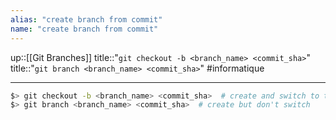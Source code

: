 ```yaml
---
alias: "create branch from commit"
name: "create branch from commit"
---
```

up::[[Git Branches]]
title::"`git checkout -b <branch_name> <commit_sha>`"
title::"`git branch <branch_name> <commit_sha>`"
#informatique

----

```bash
$> git checkout -b <branch_name> <commit_sha>  # create and switch to the new branch
$> git branch <branch_name> <commit_sha>  # create but don't switch
```

